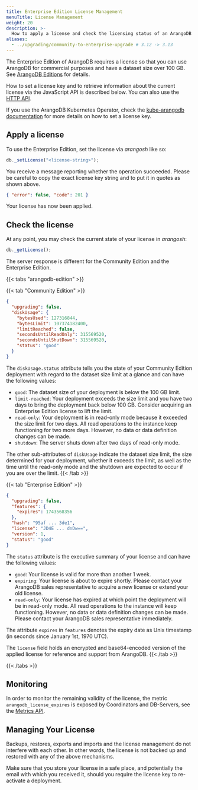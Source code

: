 ```yaml
---
title: Enterprise Edition License Management
menuTitle: License Management
weight: 20
description: >-
  How to apply a license and check the licensing status of an ArangoDB deployment
aliases:
  - ../upgrading/community-to-enterprise-upgrade # 3.12 -> 3.13
---
```

The Enterprise Edition of ArangoDB requires a license so that you can use
ArangoDB for commercial purposes and have a dataset size over 100 GB. See
[ArangoDB Editions](../../about-arangodb/features/_index.md#arangodb-editions)
for details.

How to set a license key and to retrieve information about the current license
via the JavaScript API is described below.
You can also use the [HTTP API](../../develop/http-api/administration.md#license).

If you use the ArangoDB Kubernetes Operator, check the
[kube-arangodb documentation](https://arangodb.github.io/kube-arangodb/docs/how-to/set_license.html)
for more details on how to set a license key.

## Apply a license

To use the Enterprise Edition, set the license via _arangosh_ like so:

```js
db._setLicense("<license-string>");
```

You receive a message reporting whether the operation succeeded.
Please be careful to copy the exact license key string and to put it in
quotes as shown above.

```json
{ "error": false, "code": 201 }
```

Your license has now been applied.

## Check the license

At any point, you may check the current state of your license in _arangosh_:

```js
db._getLicense();
```

The server response is different for the Community Edition and the
Enterprise Edition.

{{< tabs "arangodb-edition" >}}

{{< tab "Community Edition" >}}
```json
{
  "upgrading": false,
  "diskUsage": {
    "bytesUsed": 127316844,
    "bytesLimit": 107374182400,
    "limitReached": false,
    "secondsUntilReadOnly": 315569520,
    "secondsUntilShutDown": 315569520,
    "status": "good"
  }
}
```

The `diskUsage.status` attribute tells you the state of your Community Edition
deployment with regard to the dataset size limit at a glance and can have the
following values:

- `good`: The dataset size of your deployment is below the 100 GB limit.
- `limit-reached`: Your deployment exceeds the size limit and you have two days
  to bring the deployment back below 100 GB. Consider acquiring an
  Enterprise Edition license to lift the limit.
- `read-only`: Your deployment is in read-only mode because it exceeded the
  size limit for two days. All read operations to the instance keep functioning
  for two more days. However, no data or data definition changes can be made.
- `shutdown`: The server shuts down after two days of read-only mode.

The other sub-attributes of `diskUsage` indicate the dataset size limit, the
size determined for your deployment, whether it exceeds the limit, as well as
the time until the read-only mode and the shutdown are expected to occur if
you are over the limit.
{{< /tab >}}

{{< tab "Enterprise Edition" >}}
```json
{
  "upgrading": false,
  "features": {
    "expires": 1743568356
  },
  "hash": "95af ... 3de1",
  "license": "JD4E ... dnDw==",
  "version": 1,
  "status": "good"
}
```

The `status` attribute is the executive summary of your license and
can have the following values:

- `good`: Your license is valid for more than another 1 week.
- `expiring`: Your license is about to expire shortly. Please contact
  your ArangoDB sales representative to acquire a new license or
  extend your old license.
- `read-only`: Your license has expired at which
  point the deployment will be in read-only mode. All read operations to the
  instance will keep functioning. However, no data or data definition changes
  can be made. Please contact your ArangoDB sales representative immediately.

The attribute `expires` in `features` denotes the expiry date as Unix timestamp
(in seconds since January 1st, 1970 UTC).

The `license` field holds an encrypted and base64-encoded version of the
applied license for reference and support from ArangoDB.
{{< /tab >}}

{{< /tabs >}}

## Monitoring

In order to monitor the remaining validity of the license, the metric
`arangodb_license_expires` is exposed by Coordinators and DB-Servers, see the
[Metrics API](../../develop/http-api/monitoring/metrics.md).

## Managing Your License

Backups, restores, exports and imports and the license management do not
interfere with each other. In other words, the license is not backed up
and restored with any of the above mechanisms.

Make sure that you store your license in a safe place, and potentially the
email with which you received it, should you require the license key to
re-activate a deployment.
